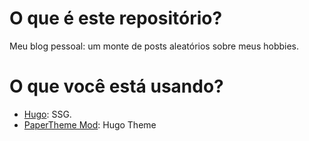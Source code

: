 # O que é este repositório?

Meu blog pessoal: um monte de posts aleatórios sobre meus hobbies.

# O que você está usando?

- [Hugo](https://gohugo.io/): SSG.
- [PaperTheme Mod](https://themes.gohugo.io/hugo-papermod/): Hugo Theme